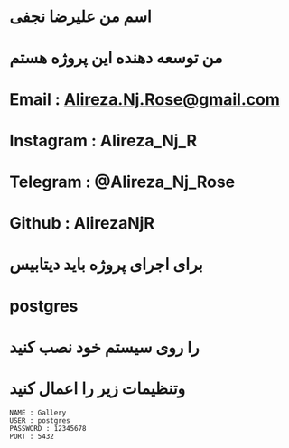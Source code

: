 # اسم من علیرضا نجفی
# من توسعه دهنده این پروژه هستم 

# Email : Alireza.Nj.Rose@gmail.com
# Instagram : Alireza_Nj_R
# Telegram : @Alireza_Nj_Rose
# Github : AlirezaNjR

# برای اجرای پروژه باید دیتابیس  
# postgres
# را روی سیستم خود نصب کنید 
# وتنظیمات زیر را اعمال کنید
    NAME : Gallery
    USER : postgres
    PASSWORD : 12345678
    PORT : 5432
    
